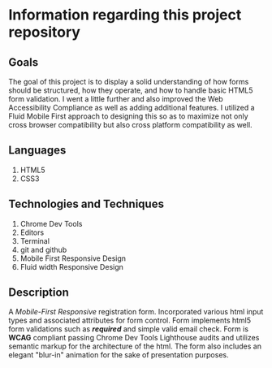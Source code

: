 # Information regarding this project repository

## Goals
  The goal of this project is to display a solid understanding of how forms should be structured, how they operate, and how to handle basic HTML5 form validation. I went a little further and also improved the Web Accessibility Compliance as well as adding additional features. I utilized a Fluid Mobile First approach to designing this so as to maximize not only cross browser compatibility but also cross platform compatibility as well.  

## Languages
  1. HTML5
  2. CSS3

## Technologies and Techniques
  1. Chrome Dev Tools
  2. Editors
  3. Terminal
  4. git and github
  5. Mobile First Responsive Design
  6. Fluid width Responsive Design

## Description
  A _Mobile-First Responsive_ registration form. Incorporated various html input types and associated attributes for form control. Form implements html5 form validations such as **_required_** and simple valid email check. Form is **WCAG** compliant passing Chrome Dev Tools Lighthouse audits and utilizes semantic markup for the architecture of the html. The form also includes an elegant "blur-in" animation for the sake of presentation purposes.
